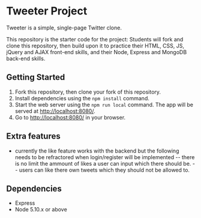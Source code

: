 # Tweeter Project

Tweeter is a simple, single-page Twitter clone.

This repository is the starter code for the project: Students will fork and clone this repository, then build upon it to practice their HTML, CSS, JS, jQuery and AJAX front-end skills, and their Node, Express and MongoDB back-end skills.

## Getting Started

1. Fork this repository, then clone your fork of this repository.
2. Install dependencies using the `npm install` command.
3. Start the web server using the `npm run local` command. The app will be served at <http://localhost:8080/>.
4. Go to <http://localhost:8080/> in your browser.

## Extra features
- currently the like feature works with the backend but the following needs to be refractored when login/register will be implemented
-- there is no limit the ammount of likes a user can input which there should be.
-- users can like there own tweets which they should not be allowed to.


## Dependencies

- Express
- Node 5.10.x or above
